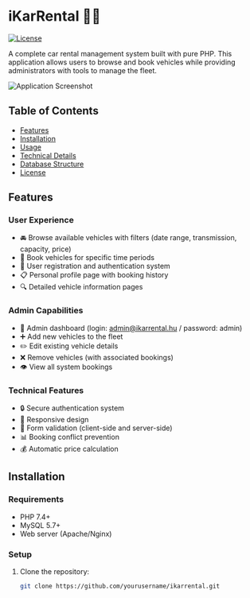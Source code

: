 # iKarRental 🚗💨

[![License](https://img.shields.io/badge/license-MIT-blue.svg)](LICENSE)

A complete car rental management system built with pure PHP. This application allows users to browse and book vehicles while providing administrators with tools to manage the fleet.

![Application Screenshot](/assets/screenshots/homepage.png)

## Table of Contents
- [Features](#features)
- [Installation](#installation)
- [Usage](#usage)
- [Technical Details](#technical-details)
- [Database Structure](#database-structure)
- [License](#license)

## Features

### User Experience
- 🚘 Browse available vehicles with filters (date range, transmission, capacity, price)
- 📅 Book vehicles for specific time periods
- 👤 User registration and authentication system
- 📋 Personal profile page with booking history
- 🔍 Detailed vehicle information pages

### Admin Capabilities
- 👔 Admin dashboard (login: admin@ikarrental.hu / password: admin)
- ➕ Add new vehicles to the fleet
- ✏️ Edit existing vehicle details
- ❌ Remove vehicles (with associated bookings)
- 👁️ View all system bookings

### Technical Features
- 🔒 Secure authentication system
- 📱 Responsive design
- 📝 Form validation (client-side and server-side)
- 📊 Booking conflict prevention
- 💰 Automatic price calculation

## Installation

### Requirements
- PHP 7.4+
- MySQL 5.7+
- Web server (Apache/Nginx)

### Setup
1. Clone the repository:
   ```bash
   git clone https://github.com/yourusername/ikarrental.git
